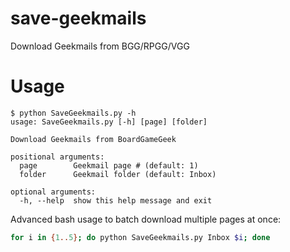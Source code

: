 # save-geekmails
Download Geekmails from BGG/RPGG/VGG

Usage
=====

```
$ python SaveGeekmails.py -h
usage: SaveGeekmails.py [-h] [page] [folder]

Download Geekmails from BoardGameGeek

positional arguments:
  page        Geekmail page # (default: 1)
  folder      Geekmail folder (default: Inbox)

optional arguments:
  -h, --help  show this help message and exit
  ```

Advanced bash usage to batch download multiple pages at once:

```bash
for i in {1..5}; do python SaveGeekmails.py Inbox $i; done
```
